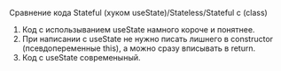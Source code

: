 Сравнение кода Stateful (хуком useState)/Stateless/Stateful c (class)

1. Код с использыванием useState намного короче и понятнее.
2. При написании с useState не нужно писать лишнего в constructor (псевдопеременные this), а можно сразу вписывать в return.
3. Код с useState современыный.